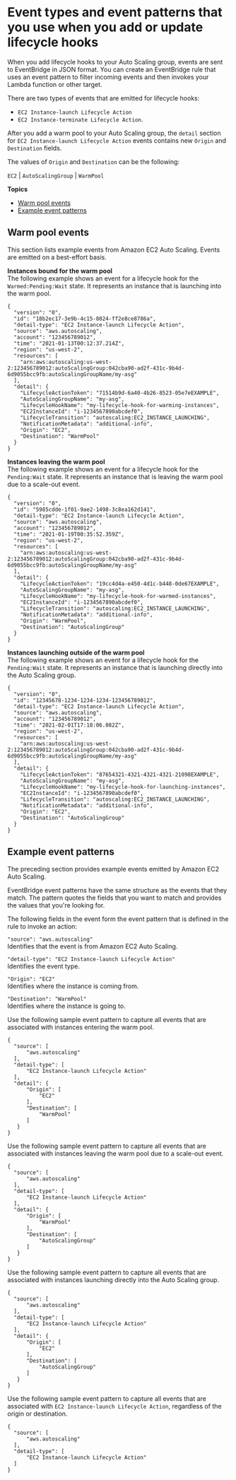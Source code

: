 # Event types and event patterns that you use when you add or update lifecycle hooks<a name="warm-pools-eventbridge-events"></a>

When you add lifecycle hooks to your Auto Scaling group, events are sent to EventBridge in JSON format\. You can create an EventBridge rule that uses an event pattern to filter incoming events and then invokes your Lambda function or other target\.

There are two types of events that are emitted for lifecycle hooks: 
+ `EC2 Instance-launch Lifecycle Action`
+ `EC2 Instance-terminate Lifecycle Action`\. 

After you add a warm pool to your Auto Scaling group, the `detail` section for `EC2 Instance-launch Lifecycle Action` events contains new `Origin` and `Destination` fields\. 

The values of `Origin` and `Destination` can be the following:

`EC2` \| `AutoScalingGroup` \| `WarmPool` 

**Topics**
+ [Warm pool events](#warm-pool-event-types)
+ [Example event patterns](#warm-pools-eventbridge-patterns)

## Warm pool events<a name="warm-pool-event-types"></a>

This section lists example events from Amazon EC2 Auto Scaling\. Events are emitted on a best\-effort basis\.

**Instances bound for the warm pool**  
The following example shows an event for a lifecycle hook for the `Warmed:Pending:Wait` state\. It represents an instance that is launching into the warm pool\. 

```
{
  "version": "0",
  "id": "18b2ec17-3e9b-4c15-8024-ff2e8ce8786a",
  "detail-type": "EC2 Instance-launch Lifecycle Action",
  "source": "aws.autoscaling",
  "account": "123456789012",
  "time": "2021-01-13T00:12:37.214Z",
  "region": "us-west-2",
  "resources": [
    "arn:aws:autoscaling:us-west-2:123456789012:autoScalingGroup:042cba90-ad2f-431c-9b4d-6d9055bcc9fb:autoScalingGroupName/my-asg"
  ],
  "detail": { 
    "LifecycleActionToken": "71514b9d-6a40-4b26-8523-05e7eEXAMPLE", 
    "AutoScalingGroupName": "my-asg", 
    "LifecycleHookName": "my-lifecycle-hook-for-warming-instances", 
    "EC2InstanceId": "i-1234567890abcdef0", 
    "LifecycleTransition": "autoscaling:EC2_INSTANCE_LAUNCHING",
    "NotificationMetadata": "additional-info",
    "Origin": "EC2",
    "Destination": "WarmPool"
  } 
}
```

**Instances leaving the warm pool**  
The following example shows an event for a lifecycle hook for the `Pending:Wait` state\. It represents an instance that is leaving the warm pool due to a scale\-out event\.

```
{
  "version": "0",
  "id": "5985cdde-1f01-9ae2-1498-3c8ea162d141",
  "detail-type": "EC2 Instance-launch Lifecycle Action",
  "source": "aws.autoscaling",
  "account": "123456789012",
  "time": "2021-01-19T00:35:52.359Z",
  "region": "us-west-2",
  "resources": [
    "arn:aws:autoscaling:us-west-2:123456789012:autoScalingGroup:042cba90-ad2f-431c-9b4d-6d9055bcc9fb:autoScalingGroupName/my-asg"
  ],
  "detail": { 
    "LifecycleActionToken": "19cc4d4a-e450-4d1c-b448-0de67EXAMPLE", 
    "AutoScalingGroupName": "my-asg", 
    "LifecycleHookName": "my-lifecycle-hook-for-warmed-instances", 
    "EC2InstanceId": "i-1234567890abcdef0", 
    "LifecycleTransition": "autoscaling:EC2_INSTANCE_LAUNCHING",
    "NotificationMetadata": "additional-info",
    "Origin": "WarmPool",
    "Destination": "AutoScalingGroup"
  } 
}
```

**Instances launching outside of the warm pool**  
The following example shows an event for a lifecycle hook for the `Pending:Wait` state\. It represents an instance that is launching directly into the Auto Scaling group\.

```
{
  "version": "0",
  "id": "12345678-1234-1234-1234-123456789012",
  "detail-type": "EC2 Instance-launch Lifecycle Action",
  "source": "aws.autoscaling",
  "account": "123456789012",
  "time": "2021-02-01T17:18:06.082Z",
  "region": "us-west-2",
  "resources": [
    "arn:aws:autoscaling:us-west-2:123456789012:autoScalingGroup:042cba90-ad2f-431c-9b4d-6d9055bcc9fb:autoScalingGroupName/my-asg"
  ],
  "detail": { 
    "LifecycleActionToken": "87654321-4321-4321-4321-21098EXAMPLE", 
    "AutoScalingGroupName": "my-asg", 
    "LifecycleHookName": "my-lifecycle-hook-for-launching-instances", 
    "EC2InstanceId": "i-1234567890abcdef0", 
    "LifecycleTransition": "autoscaling:EC2_INSTANCE_LAUNCHING",
    "NotificationMetadata": "additional-info",
    "Origin": "EC2",
    "Destination": "AutoScalingGroup"
  } 
}
```

## Example event patterns<a name="warm-pools-eventbridge-patterns"></a>

The preceding section provides example events emitted by Amazon EC2 Auto Scaling\.

EventBridge event patterns have the same structure as the events that they match\. The pattern quotes the fields that you want to match and provides the values that you're looking for\. 

The following fields in the event form the event pattern that is defined in the rule to invoke an action:

`"source": "aws.autoscaling"`  
Identifies that the event is from Amazon EC2 Auto Scaling\.

`"detail-type": "EC2 Instance-launch Lifecycle Action"`  
Identifies the event type\. 

`"Origin": "EC2"`  
Identifies where the instance is coming from\. 

`"Destination": "WarmPool"`  
Identifies where the instance is going to\. 

Use the following sample event pattern to capture all events that are associated with instances entering the warm pool\.

```
{
  "source": [ 
      "aws.autoscaling" 
  ],
  "detail-type": [ 
      "EC2 Instance-launch Lifecycle Action" 
  ],
  "detail": {
      "Origin": [
          "EC2"
      ],
      "Destination": [
          "WarmPool"
      ]
   }
}
```

Use the following sample event pattern to capture all events that are associated with instances leaving the warm pool due to a scale\-out event\.

```
{
  "source": [ 
      "aws.autoscaling" 
  ],
  "detail-type": [ 
      "EC2 Instance-launch Lifecycle Action" 
  ],
  "detail": {
      "Origin": [
          "WarmPool"
      ],
      "Destination": [
          "AutoScalingGroup"
      ]
   }
}
```

Use the following sample event pattern to capture all events that are associated with instances launching directly into the Auto Scaling group\.

```
{
  "source": [ 
      "aws.autoscaling" 
  ],
  "detail-type": [ 
      "EC2 Instance-launch Lifecycle Action" 
  ],
  "detail": {
      "Origin": [
          "EC2"
      ],
      "Destination": [
          "AutoScalingGroup"
      ]
   }
}
```

Use the following sample event pattern to capture all events that are associated with `EC2 Instance-launch Lifecycle Action`, regardless of the origin or destination\.

```
{
  "source": [ 
      "aws.autoscaling" 
  ],
  "detail-type": [ 
      "EC2 Instance-launch Lifecycle Action" 
  ]
}
```
